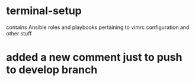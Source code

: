 # terminal-setup
contains Ansible roles and playbooks pertaining to vimrc configuration and other stuff

# added a new comment just to push to develop branch
